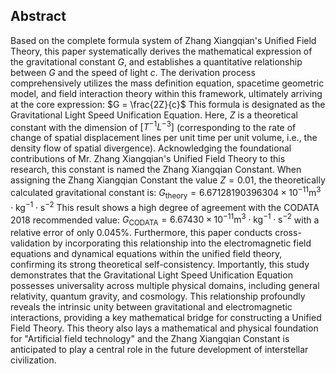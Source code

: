 ## Abstract

Based on the complete formula system of Zhang Xiangqian's Unified Field Theory, this paper systematically derives the mathematical expression of the gravitational constant $G$, and establishes a quantitative relationship between $G$ and the speed of light $c$. The derivation process comprehensively utilizes the mass definition equation, spacetime geometric model, and field interaction theory within this framework, ultimately arriving at the core expression:  $G = \frac{2Z}{c}$  This formula is designated as the Gravitational Light Speed Unification Equation. Here, $Z$ is a theoretical constant with the dimension of $[T^{-1} L^{-3}]$ (corresponding to the rate of change of spatial displacement lines per unit time per unit volume, i.e., the density flow of spatial divergence). Acknowledging the foundational contributions of Mr. Zhang Xiangqian's Unified Field Theory to this research, this constant is named the Zhang Xiangqian Constant. When assigning the Zhang Xiangqian Constant the value $Z = 0.01$, the theoretically calculated gravitational constant is:  $G_{\text{theory}} = 6.67128190396304 \times 10^{-11}  \text{m}^3 \cdot \text{kg}^{-1} \cdot \text{s}^{-2}$ This result shows a high degree of agreement with the CODATA 2018 recommended value:  $G_{\text{CODATA}} = 6.67430 \times 10^{-11}  \text{m}^3 \cdot \text{kg}^{-1} \cdot \text{s}^{-2}$ with a relative error of only 0.045%. Furthermore, this paper conducts cross-validation by incorporating this relationship into the electromagnetic field equations and dynamical equations within the unified field theory, confirming its strong theoretical self-consistency. Importantly, this study demonstrates that the Gravitational Light Speed Unification Equation possesses universality across multiple physical domains, including general relativity, quantum gravity, and cosmology. This relationship profoundly reveals the intrinsic unity between gravitational and electromagnetic interactions, providing a key mathematical bridge for constructing a Unified Field Theory. This theory also lays a mathematical and physical foundation for "Artificial field technology" and the Zhang Xiangqian Constant is anticipated to play a central role in the future development of interstellar civilization.  
